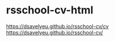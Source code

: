 # rsschool-cv-html

https://dsavelyeu.github.io/rsschool-cv/cv
https://dsavelyeu.github.io/rsschool-cv/
